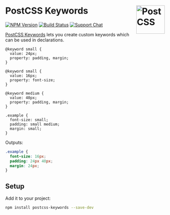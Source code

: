 # PostCSS Keywords [<img src="https://postcss.github.io/postcss/logo.svg" alt="PostCSS" width="90" height="90" align="right">][postcss]

[![NPM Version][npm-img]][npm-url]
[![Build Status][cli-img]][cli-url]
[![Support Chat][git-img]][git-url]

[PostCSS Keywords] lets you create custom keywords which can be used in declarations.

```pcss
@keyword small {
  value: 24px;
  property: padding, margin;
}

@keyword small {
  value: 16px;
  property: font-size;
}

@keyword medium {
  value: 40px;
  property: padding, margin;
}

.example {
  font-size: small;
  padding: small medium;
  margin: small;
}
```

Outputs:


```css
.example {
  font-size: 16px;
  padding: 24px 40px;
  margin: 24px;
}
```

## Setup

Add it to your project:

```bash
npm install postcss-keywords --save-dev
```

[cli-img]: https://img.shields.io/travis/mindthetic/postcss-keywords.svg
[cli-url]: https://travis-ci.org/mindthetic/postcss-keywords
[git-img]: https://img.shields.io/badge/support-chat-blue.svg
[git-url]: https://gitter.im/postcss/postcss
[npm-img]: https://img.shields.io/npm/v/postcss-keywords.svg
[npm-url]: https://www.npmjs.com/package/postcss-keywords

[PostCSS]: https://github.com/postcss/postcss
[PostCSS Keywords]: https://github.com/mindthetic/postcss-keywords
